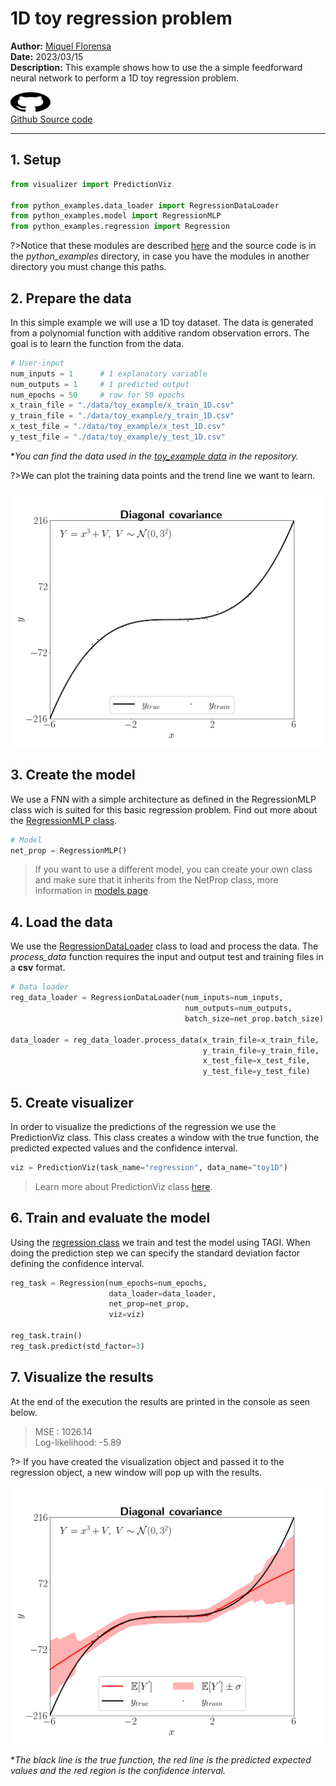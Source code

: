 # 1D toy regression problem 

**Author:** [Miquel Florensa](https://www.linkedin.com/in/miquel-florensa/)  
**Date:** 2023/03/15  
**Description:** This example shows how to use the a simple feedforward neural network to perform a 1D toy regression problem.  

<a href="https://github.com/lhnguyen102/cuTAGI/blob/main/python_examples/regression_runner.py" class="github-link">
  <div class="github-icon-container">
    <img src="../../images/GitHub-Mark.png" alt="GitHub" height="32" width="64">
  </div>
  <div class="github-text-container">
    Github Source code
  </div>
</a>

---

## 1. Setup

```python
from visualizer import PredictionViz

from python_examples.data_loader import RegressionDataLoader
from python_examples.model import RegressionMLP
from python_examples.regression import Regression
```

?>Notice that these modules are described [here](modules/modules.md) and the source code is in the *python_examples* directory, in case you have the modules in another directory you must change this paths.

## 2. Prepare the data

In this simple example we will use a 1D toy dataset. The data is generated from a polynomial function with additive random observation errors. The goal is to learn the function from the data.

```python
# User-input
num_inputs = 1      # 1 explanatory variable
num_outputs = 1     # 1 predicted output
num_epochs = 50     # row for 50 epochs
x_train_file = "./data/toy_example/x_train_1D.csv"
y_train_file = "./data/toy_example/y_train_1D.csv"
x_test_file = "./data/toy_example/x_test_1D.csv"
y_test_file = "./data/toy_example/y_test_1D.csv"
```

**You can find the data used in the [toy_example data](https://github.com/lhnguyen102/cuTAGI/tree/main/data/toy_example) in the repository.*

?>We can plot the training data points and the trend line we want to learn.

![1D toy regression problem data](../../images/1D_toy_regression_data.png)


## 3. Create the model

We use a FNN with a simple architecture as defined in the RegressionMLP class wich is suited for this basic regression problem. Find out more about the [RegressionMLP class](modules/models?id=regression-mlp-class).

```python
# Model
net_prop = RegressionMLP()
```

> If you want to use a different model, you can create your own class and make sure that it inherits from the NetProp class, more information in [models page](modules/models?id=netprop-class).

## 4. Load the data

We use the [RegressionDataLoader](modules/data-loader?id=data-loader) class to load and process the data. The *process_data* function requires the input and output test and training files in a **csv** format.

```python
# Data loader
reg_data_loader = RegressionDataLoader(num_inputs=num_inputs,
                                       num_outputs=num_outputs,
                                       batch_size=net_prop.batch_size)
                                       
data_loader = reg_data_loader.process_data(x_train_file=x_train_file,
                                           y_train_file=y_train_file,
                                           x_test_file=x_test_file,
                                           y_test_file=y_test_file)
```

## 5. Create visualizer

In order to visualize the predictions of the regression we use the PredictionViz class. This class creates a window with the true function, the predicted expected values and the confidence interval.

```python
viz = PredictionViz(task_name="regression", data_name="toy1D")
```

> Learn more about PredictionViz class [here](https://github.com/lhnguyen102/cuTAGI/blob/main/visualizer.py).

## 6. Train and evaluate the model

Using the [regression class](modules/regression?id=regression-class) we train and test the model using TAGI. When doing the prediction step we can specify the standard deviation factor defining the confidence interval.

```python
reg_task = Regression(num_epochs=num_epochs,
                      data_loader=data_loader,
                      net_prop=net_prop,
                      viz=viz)

reg_task.train()
reg_task.predict(std_factor=3)
```

## 7. Visualize the results

At the end of the execution the results are printed in the console as seen below.

> MSE           :  1026.14  
> Log-likelihood: -5.89  

?> If you have created the visualization object and passed it to the regression object, a new window will pop up with the results.

![1D toy regression problem](../../images/1D_toy_regression.png)

**The black line is the true function, the red line is the predicted expected values and the red region is the confidence interval.*
